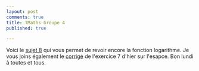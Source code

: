 ```yaml
---
layout: post
comments: true
title: TMaths Groupe 4
published: true

---
```


Voici le [sujet 8](https://github.com/raveluz/raveluz.github.io/blob/master/pdf/Jour8.pdf) qui vous permet de revoir encore la fonction logarithme.
Je vous joins également le [corrigé](https://github.com/raveluz/raveluz.github.io/blob/master/pdf/Correction.Jour7.pdf) de l'exercice 7 d'hier sur l'esapce. Bon lundi à toutes et tous.
